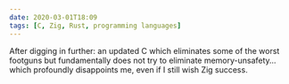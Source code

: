 ```yaml
---
date: 2020-03-01T18:09
tags: [C, Zig, Rust, programming languages]
---
```


After digging in further: an updated C which eliminates some of the worst footguns but fundamentally does not try to eliminate memory-unsafety… which profoundly disappoints me, even if I still wish Zig success.